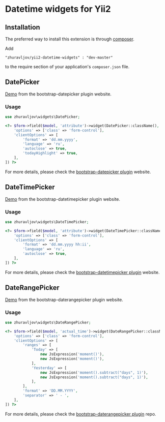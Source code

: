 Datetime widgets for Yii2
=========================

Installation
------------

The preferred way to install this extension is through [composer](http://getcomposer.org/download/).

Add

```
"zhuravljov/yii2-datetime-widgets" : "dev-master"
```

to the require section of your application's `composer.json` file.

DatePicker
----------

[Demo](http://eternicode.github.io/bootstrap-datepicker/) from the bootstrap-datepicker plugin website.

### Usage

```php
use zhuravljov\widgets\DatePicker;
```

```php
<?= $form->field($model, 'attribute')->widget(DatePicker::className(), [
    'options' => ['class' => 'form-control'],
    'clientOptions' => [
        'format' => 'dd.mm.yyyy',
        'language' => 'ru',
        'autoclose' => true,
        'todayHighlight' => true,
    ],
]) ?>
```

For more details, please check the [bootstrap-datepicker plugin](http://bootstrap-datepicker.readthedocs.org/en/latest/) website.

DateTimePicker
--------------

[Demo](http://www.malot.fr/bootstrap-datetimepicker/demo.php) from the bootstrap-datetimepicker plugin website.


### Usage

```php
use zhuravljov\widgets\DateTimePicker;
```

```php
<?= $form->field($model, 'attribute')->widget(DateTimePicker::className(), [
    'options' => ['class' => 'form-control'],
    'clientOptions' => [
        'format' => 'dd.mm.yyyy hh:ii',
        'language' => 'ru',
        'autoclose' => true,
    ],
]) ?>
```

For more details, please check the [bootstrap-datetimepicker plugin](http://www.malot.fr/bootstrap-datetimepicker/index.php) website.

DateRangePicker
---------------

[Demo](http://www.dangrossman.info/2012/08/20/a-date-range-picker-for-twitter-bootstrap/) from the bootstrap-daterangepicker plugin website.

### Usage

```php
use zhuravljov\widgets\DateRangePicker;
```

```php
<?= $form->field($model, 'actual_time')->widget(DateRangePicker::className(), [
    'options' => ['class' => 'form-control'],
    'clientOptions' => [
        'ranges' => [
            'Today' => [
                new JsExpression('moment()'),
                new JsExpression('moment()'),
            ],
            'Yesterday' => [
                new JsExpression('moment().subtract("days", 1)'),
                new JsExpression('moment().subtract("days", 1)'),
            ],
        ],
        'format' => 'DD.MM.YYYY',
        'separator' => ' - ',
    ],
]) ?>
```

For more details, please check the [bootstrap-daterangepicker plugin](https://github.com/dangrossman/bootstrap-daterangepicker) repo.
